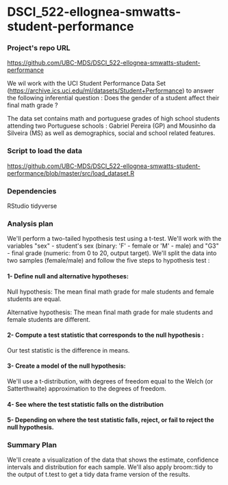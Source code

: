 # DSCI_522-ellognea-smwatts-student-performance

### Project's repo URL 
https://github.com/UBC-MDS/DSCI_522-ellognea-smwatts-student-performance

We wil work with the UCI Student Performance Data Set (https://archive.ics.uci.edu/ml/datasets/Student+Performance) to answer the following inferential question : Does the gender of a student affect their final math grade ?

The data set contains math and portuguese grades of high school students attending two Portuguese schools : Gabriel Pereira (GP) and Mousinho da Silveira (MS) as well as demographics, social and school related features.

### Script to load the data
https://github.com/UBC-MDS/DSCI_522-ellognea-smwatts-student-performance/blob/master/src/load_dataset.R

### Dependencies
RStudio tidyverse 

### Analysis plan

We'll perform a two-tailed hypothesis test using a t-test. We'll work with the variables  "sex" - student's sex (binary: 'F' - female or 'M' - male) and "G3" - final grade (numeric: from 0 to 20, output target).  We'll split the data into two samples (female/male) and follow the five steps to hypothesis test :
  
#### 1-  Define null and alternative hypotheses:
  Null hypothesis: The mean final math grade for male students and female students are equal.
  
  Alternative hypothesis: The mean final math grade for male students and female students are different.

#### 2-  Compute a test statistic that corresponds to the null hypothesis :
  Our test statistic is the difference in means.
  
#### 3-  Create a model of the null hypothesis:

  We'll use a t-distribution, with degrees of freedom equal to the Welch (or Satterthwaite) approximation to the degrees of freedom.
  
#### 4- See where the test statistic falls on the distribution
   
#### 5- Depending on where the test statistic falls, reject, or fail to reject the null hypothesis.

### Summary Plan

We'll create a visualization of the data that shows the estimate, confidence intervals and distribution for each sample. We'll also apply broom::tidy to the output of t.test to get a tidy data frame version of the results.

